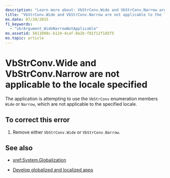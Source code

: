 ```yaml
---
description: "Learn more about: VbStrConv.Wide and VbStrConv.Narrow are not applicable to the locale specified"
title: "VbStrConv.Wide and VbStrConv.Narrow are not applicable to the locale specified"
ms.date: 07/20/2015
f1_keywords: 
  - "vbrArgument_WideNarrowNotApplicable"
ms.assetid: 5811098c-b124-4caf-8a2b-f81f12f1d5f5
ms.topic: article
---
```

# VbStrConv.Wide and VbStrConv.Narrow are not applicable to the locale specified

The application is attempting to use the `VbStrConv` enumeration members `Wide` or `Narrow`, which are not applicable to the specified locale.  
  
## To correct this error  
  
1. Remove either `VbStrConv.Wide` or `VbStrConv.Narrow`.  
  
## See also

- <xref:System.Globalization>

- [Develop globalized and localized apps](/visualstudio/ide/globalizing-and-localizing-applications)
